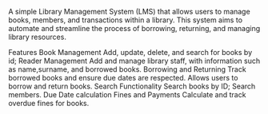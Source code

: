 A simple Library Management System (LMS) that allows users to manage books, members, and transactions within a library. This system aims to automate and streamline the process of borrowing, returning, and managing library resources.

Features
Book Management
Add, update, delete, and search for books by id;
Reader Management
Add and manage library staff, with information such as name,surname, and borrowed books.
Borrowing and Returning
Track borrowed books and ensure due dates are respected. Allows users to borrow and return books.
Search Functionality
Search books by ID;
Search members.
Due Date calculation 
Fines and Payments
Calculate and track overdue fines for books.
